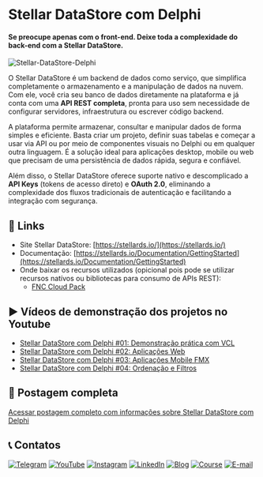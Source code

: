 # Stellar DataStore com Delphi

#### Se preocupe apenas com o front-end. Deixe toda a complexidade do back-end com a Stellar DataStore.

![Stellar-DataStore-Delphi](https://github.com/user-attachments/assets/c613b0f5-2318-41e6-89e4-c13dcd720dae)

O Stellar DataStore é um backend de dados como serviço, que simplifica completamente o armazenamento e a manipulação de dados na nuvem. Com ele, você cria seu banco de dados diretamente na plataforma e já conta com uma **API REST completa**, pronta para uso sem necessidade de configurar servidores, infraestrutura ou escrever código backend.

A plataforma permite armazenar, consultar e manipular dados de forma simples e eficiente. Basta criar um projeto, definir suas tabelas e começar a usar via API ou por meio de componentes visuais no Delphi ou em qualquer outra linguagem. É a solução ideal para aplicações desktop, mobile ou web que precisam de uma persistência de dados rápida, segura e confiável.

Além disso, o Stellar DataStore oferece suporte nativo e descomplicado a **API Keys** (tokens de acesso direto) e **OAuth 2.0**, eliminando a complexidade dos fluxos tradicionais de autenticação e facilitando a integração com segurança.

## 🔗 Links
- Site Stellar DataStore: [https://stellards.io/](https://stellards.io/)
- Documentação: [https://stellards.io/Documentation/GettingStarted](https://stellards.io/Documentation/GettingStarted)
- Onde baixar os recursos utilizados (opicional pois pode se utilizar recursos natívos ou bibliotecas para consumo de APIs REST):
  - [FNC Cloud Pack](https://www.tmssoftware.com/site/tmsfnccloudpack.asp)

## ▶️ Vídeos de demonstração dos projetos no Youtube
- [Stellar DataStore com Delphi #01: Demonstração prática com VCL](https://www.youtube.com/watch?v=8we50_Hjtuo&list=PLLHSz4dOnnN2fQ3nJ2OXGqAOUyTg4Xdx5)
- [Stellar DataStore com Delphi #02: Aplicações Web](https://www.youtube.com/watch?v=gwuBX6iVXn0&list=PLLHSz4dOnnN2fQ3nJ2OXGqAOUyTg4Xdx5)
- [Stellar DataStore com Delphi #03: Aplicações Mobile FMX](https://www.youtube.com/watch?v=D_jLlOIIr-A&list=PLLHSz4dOnnN2fQ3nJ2OXGqAOUyTg4Xdx5)
- [Stellar DataStore com Delphi #04: Ordenação e Filtros](https://www.youtube.com/watch?v=uIPWuiFAge0&list=PLLHSz4dOnnN2fQ3nJ2OXGqAOUyTg4Xdx5)

## 📝 Postagem completa
[Acessar postagem completo com informações sobre Stellar DataStore com Delphi](https://code4delphi.com.br/blog/stellar-datastore-com-delphi/)

## 📞 Contatos
[![Telegram](https://img.shields.io/badge/Telegram-Join-blue?logo=telegram)](https://t.me/Code4Delphi)
[![YouTube](https://img.shields.io/badge/YouTube-Join-red?logo=youtube&logoColor=red)](https://www.youtube.com/@code4delphi)
[![Instagram](https://img.shields.io/badge/Intagram-Follow-red?logo=instagram&logoColor=pink)](https://www.instagram.com/code4delphi/)
[![LinkedIn](https://img.shields.io/badge/LinkedIn-Connect-blue)](https://www.linkedin.com/in/cesar-cardoso-dev)
[![Blog](https://img.shields.io/badge/Blog-Code4Delphi-F00?logo=delphi)](https://code4delphi.com.br/blog/)
[![Course](https://img.shields.io/badge/Course-Delphi-F00?logo=delphi)](https://go.hotmart.com/U81331747Y?dp=1)
[![E-mail](https://img.shields.io/badge/E--mail-Send-yellowgreen?logo=maildotru&logoColor=yellowgreen)](mailto:contato@code4delphi.com.br)
